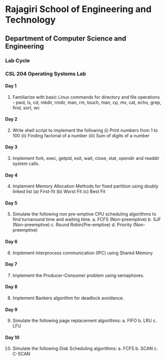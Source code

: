 # Rajagiri School of Engineering and Technology
## Department of Computer Science and Engineering

### Lab Cycle

### CSL 204 Operating Systems Lab

#### Day 1
1. Familiarize with basic Linux commands for directory and file operations - pwd, ls, cd, mkdir, rmdir, man, rm, touch, man, cp, mv, cat, echo, grep, find, sort, wc

#### Day 2
2. Write shell script to implement the following
(i) Print numbers from 1 to 100
(ii) Finding factorial of a number
(iii) Sum of digits of a number

#### Day 3
3. Implement fork, exec, getpid, exit, wait, close, stat, opendir and readdir system calls.

#### Day 4
4. Implement Memory Allocation Methods for fixed partition using doubly linked list
(a) First-fit (b) Worst Fit (c) Best Fit

#### Day 5
5. Simulate the following non pre-emptive CPU scheduling algorithms to find turnaround time and waiting time.
a. FCFS (Non-preemptive)
b. SJF (Non-preemptive)
c. Round Robin(Pre-emptive)
d. Priority (Non-preemptive)

#### Day 6
6. Implement interprocess communication (IPC) using Shared Memory

#### Day 7
7. Implement the Producer-Consumer problem using semaphores.

#### Day 8
8. Implement Bankers algorithm for deadlock avoidance.

#### Day 9
9. Simulate the following page replacement algorithms:
a. FIFO
b. LRU
c. LFU

#### Day 10
10. Simulate the following Disk Scheduling algorithms:
a. FCFS
b. SCAN
c. C-SCAN
